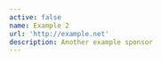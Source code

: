 ```yaml
---
active: false
name: Example 2
url: 'http://example.net'
description: Another example sponsor
---
```


